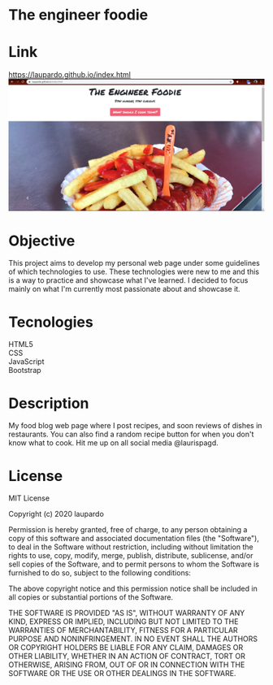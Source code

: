 # The engineer foodie
# Link
https://laupardo.github.io/index.html
![screen shot of my webpage](https://github.com/laupardo/laupardo.github.io/blob/master/images/screenShot.jpg)
# Objective 
This project aims to develop my personal web page under some guidelines of which technologies to use. These technologies were new to me and this is a way to practice and showcase what I've learned. I decided to focus mainly on what I'm currently most passionate about and showcase it. 

# Tecnologies
HTML5<br>
CSS<br>
JavaScript<br>
Bootstrap

# Description
My food blog web page where I post recipes, and soon reviews of dishes in restaurants. You can also find a random recipe button for when you don't know what to cook. 
Hit me up on all social media @laurispagd.

# License
  
MIT License

Copyright (c) 2020 laupardo

Permission is hereby granted, free of charge, to any person obtaining a copy
of this software and associated documentation files (the "Software"), to deal
in the Software without restriction, including without limitation the rights
to use, copy, modify, merge, publish, distribute, sublicense, and/or sell
copies of the Software, and to permit persons to whom the Software is
furnished to do so, subject to the following conditions:

The above copyright notice and this permission notice shall be included in all
copies or substantial portions of the Software.

THE SOFTWARE IS PROVIDED "AS IS", WITHOUT WARRANTY OF ANY KIND, EXPRESS OR
IMPLIED, INCLUDING BUT NOT LIMITED TO THE WARRANTIES OF MERCHANTABILITY,
FITNESS FOR A PARTICULAR PURPOSE AND NONINFRINGEMENT. IN NO EVENT SHALL THE
AUTHORS OR COPYRIGHT HOLDERS BE LIABLE FOR ANY CLAIM, DAMAGES OR OTHER
LIABILITY, WHETHER IN AN ACTION OF CONTRACT, TORT OR OTHERWISE, ARISING FROM,
OUT OF OR IN CONNECTION WITH THE SOFTWARE OR THE USE OR OTHER DEALINGS IN THE
SOFTWARE.
